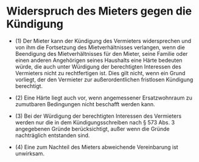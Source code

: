 # Widerspruch des Mieters gegen die Kündigung

- (1) Der Mieter kann der Kündigung des Vermieters widersprechen und von ihm die Fortsetzung des Mietverhältnisses verlangen, wenn die Beendigung des Mietverhältnisses für den Mieter, seine Familie oder einen anderen Angehörigen seines Haushalts eine Härte bedeuten würde, die auch unter Würdigung der berechtigten Interessen des Vermieters nicht zu rechtfertigen ist. Dies gilt nicht, wenn ein Grund vorliegt, der den Vermieter zur außerordentlichen fristlosen Kündigung berechtigt.

- (2) Eine Härte liegt auch vor, wenn angemessener Ersatzwohnraum zu zumutbaren Bedingungen nicht beschafft werden kann.

- (3) Bei der Würdigung der berechtigten Interessen des Vermieters werden nur die in dem Kündigungsschreiben nach § 573 Abs. 3 angegebenen Gründe berücksichtigt, außer wenn die Gründe nachträglich entstanden sind.

- (4) Eine zum Nachteil des Mieters abweichende Vereinbarung ist unwirksam.

